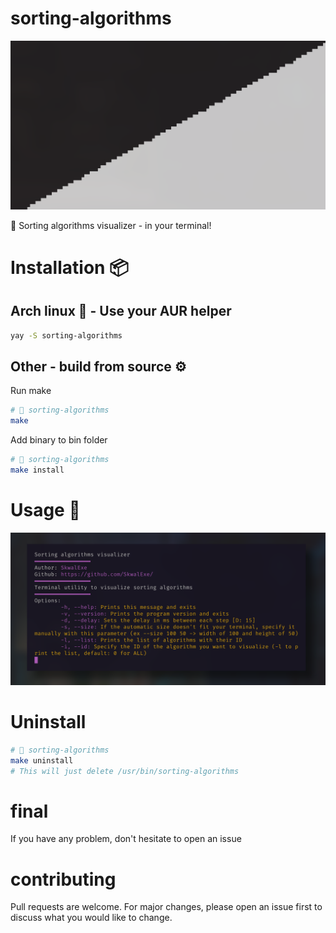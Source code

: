 # sorting-algorithms

![](assets/1.gif)

📶 Sorting algorithms visualizer - in your terminal!

# Installation 📦

## Arch linux 🐧 - Use your AUR helper

```bash
yay -S sorting-algorithms
```

## Other - build from source ⚙️

Run make 

```bash
# 📂 sorting-algorithms
make
```

Add binary to bin folder

```bash
# 📂 sorting-algorithms
make install
```

# Usage 📝

![](assets/usage.png)

# Uninstall

```bash
# 📂 sorting-algorithms
make uninstall
# This will just delete /usr/bin/sorting-algorithms
```

# final

If you have any problem, don't hesitate to open an issue

# contributing

Pull requests are welcome. For major changes, please open an issue first to discuss what you would like to change.
